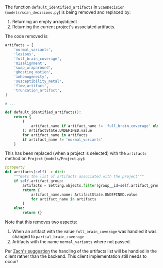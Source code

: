 The function `default_identified_artifacts` in `ScanDecision` (`models/scan_decisions.py`) is being removed and replaced by:
1. Returning an empty array/object
2. Returning the current project's associated artifacts.

The code removed is:
```py
artifacts = [
    'normal_variants',
    'lesions',
    'full_brain_coverage',
    'misalignment',
    'swap_wraparound',
    'ghosting_motion',
    'inhomogeneity',
    'susceptibility_metal',
    'flow_artifact',
    'truncation_artifact',
]

# ...

def default_identified_artifacts():
    return {
        (
            artifact_name if artifact_name != 'full_brain_coverage' else 'partial_brain_coverage'
        ): ArtifactState.UNDEFINED.value
        for artifact_name in artifacts
        if artifact_name != 'normal_variants'
    }
```

This has been replaced (when a project is selected) with the `artifacts` method on `Project` (`models/Project.py`):
```py
@property
def artifacts(self) -> dict:
    """Gets the list of artifacts associated with the project"""
    if self.artifact_group:
        artifacts = Setting.objects.filter(group__id=self.artifact_group_id)
        return {
            artifact_name.name: ArtifactState.UNDEFINED.value
            for artifact_name in artifacts
        }
    else:
        return {}
```

Note that this removes two aspects:
1. When an artifact with the value `full_brain_coverage` was handled it was changed to `partial_brain_coverage`
2. Artifacts with the name `normal_variants` where not passed.

Per [Zach's suggestion](https://github.com/OpenImaging/miqa/pull/574#discussion_r956335099) the handling of the artifacts list will be handled in the client rather than the backend. This client implementation still needs to occur!